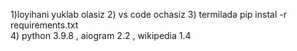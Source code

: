 1)loyihani yuklab olasiz
2) vs code ochasiz
3) termilada pip instal -r requirements.txt  
4) python 3.9.8 , aiogram 2.2 , wikipedia 1.4
